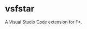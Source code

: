 # vsfstar

A [Visual Studio Code](https://code.visualstudio.com) extension for [F*](https://fstar-lang.org).